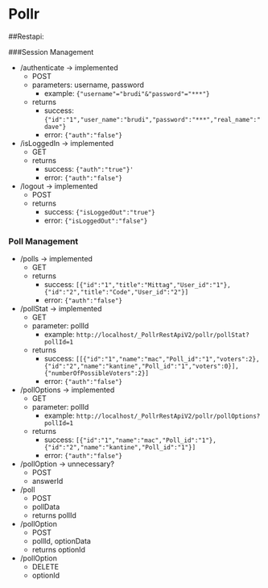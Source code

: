 # Pollr

##Restapi:

###Session Management

 - /authenticate -> implemented
	 - POST
	 - parameters: username, password
		 - example: `{"username"="brudi"&"password"="***"}`
	 - returns
		 - success: `{"id":"1","user_name":"brudi","password":"***","real_name":"dave"}`
		 - error: `{"auth":"false"}`
 - /isLoggedIn -> implemented
	 - GET
	 - returns
		 - success: `{"auth":"true"}'`
		 - error: `{"auth":"false"}`
 - /logout -> implemented
	 - POST
	 - returns
		 - success: `{"isLoggedOut":"true"}`
		 - error: `{"isLoggedOut":"false"}`

### Poll Management
 - /polls -> implemented
	 - GET
	 - returns
		 - success: `[{"id":"1","title":"Mittag","User_id":"1"},{"id":"2","title":"Code","User_id":"2"}]`
		 - error: `{"auth":"false"}`
 - /pollStat -> implemented
	 - GET
	 - parameter: pollId
		 - example: `http://localhost/_PollrRestApiV2/pollr/pollStat?pollId=1`
	 - returns
		 - success: `[[{"id":"1","name":"mac","Poll_id":"1","voters":2},{"id":"2","name":"kantine","Poll_id":"1","voters":0}],{"numberOfPossibleVoters":2}]`
		 - error: `{"auth":"false"}`
 - /pollOptions -> implemented
	 - GET
	 - parameter: pollId
		 - example: `http://localhost/_PollrRestApiV2/pollr/pollOptions?pollId=1`
	 - returns
		 - success: `[{"id":"1","name":"mac","Poll_id":"1"},{"id":"2","name":"kantine","Poll_id":"1"}]`
		 - error: `{"auth":"false"}`
 - /pollOption -> unnecessary?
	 - POST
	 - answerId
 - /poll
	 - POST
	 - pollData
	 - returns pollId
 - /pollOption
	 - POST
	 - pollId, optionData
	 - returns optionId
 - /pollOption
	 - DELETE
	 - optionId
